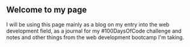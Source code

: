 ## Welcome to my page 

I will be using this page mainly as a blog on my entry into the web development field, as a journal for my #100DaysOfCode challenge and notes and other things from the web development bootcamp I'm taking.

